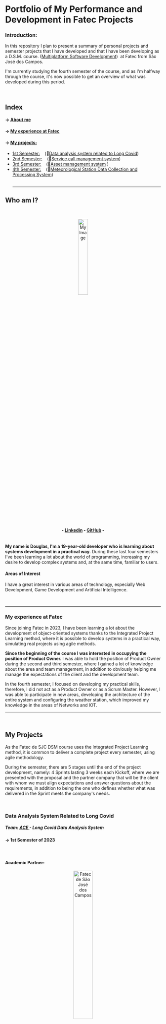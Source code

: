 <h1>Portfolio of My Performance and Development in Fatec Projects</h1>

<h3>Introduction: </h3> 
<p>In this repository I plan to present a summary of personal projects and semester projects that I have developed and that I have been developing as a D.S.M. course. (<a target="_blank" href="https://www.cps.sp.gov.br/cursos-fatec/desenvolvimento-de-software-multiplataforma/">Multiplatform Software Development</a>)  at Fatec from São José dos Campos.</p>

<p>I'm currently studying the fourth semester of the course, and as I'm halfway through the course, it's now possible to get an overview of what was developed during this period.</p>
<br />
<h2>Index</h2>

#### → <a color="white" href="#who-am-I">About me</a><br>

#### → <a color="white" href="#fatec">My experience at Fatec</a><br>

#### → <a color="white" href="#projects">My projects: </a>

- <a href="#1Semestre"> 1st Semester:</a>    (🔗<a target="_blank" href="https://github.com/api-fatec- Primeiro-semestre/api- Primeiro-semestre ">Data analysis system related to Long Covid</a>)
- <a href="#2Semester"> 2nd Semester:</a>    (🔗<a target="_blank" href="https://github.com/BananaaScript/BetterCallUs">Service call management system</a>)
- <a href="#3Semester"> 3rd Semester:</a>    (🔗<a target="_blank" href="https://github.com/BananaaScript/SGA">Asset management system</a> )
- <a href="#4Semester"> 4th Semester:</a>    (🔗<a target="_blank" href="https://github.com/BananaScripts/Meteorological-Data-Collector">Meteorological Station Data Collection and Processing System</a>)
 <br>
 <hr>
<h2 id="who-am-I">Who am I?</h2> 
<br>
<p align="center"><img src="./public/imgs/myImage.jpeg" alt="My Image" style="width: 25%;"></p>

<h4 align="center"> - <a target="_blank" href="https://www.linkedin.com/in/douglas-ferrini-medeiros-02b735270/">Linkedin</a> - <a target ="_blank" href="https://github.com/DouglasMedeiros1">GitHub</a> - </h4>

<br>
<b>My name is Douglas, I'm a 19-year-old developer who is learning about systems development in a practical way.</b> During these last four semesters I've been learning a lot about the world of programming, increasing my desire to develop complex systems and, at the same time, familiar to users.


<br />
<h4>Areas of Interest</h4>
<p>I have a great interest in various areas of technology, especially Web Development, Game Development and Artificial Intelligence. </p>
<br><hr>

<h3 id="fatec">My experience at Fatec</h3>

<p>Since joining Fatec in 2023, I have been learning a lot about the development of object-oriented systems thanks to the Integrated Project Learning method, where it is possible to develop systems in a practical way, simulating real projects using agile methods. </p>

<p><b>Since the beginning of the course I was interested in occupying the position of Product Owner. </b> I was able to hold the position of Product Owner during the second and third semester, where I gained a lot of knowledge about the area and team management, in addition to obviously helping me manage the expectations of the client and the development team. </p>

<p>In the fourth semester, I focused on developing my practical skills, therefore, I did not act as a Product Owner or as a Scrum Master. However, I was able to participate in new areas, developing the architecture of the entire system and configuring the weather station, which improved my knowledge in the areas of Networks and IOT.</p>


<hr>
<br>
<h2 id="projects">My Projects</h2>


<p>As the Fatec de SJC DSM course uses the Integrated Project Learning method, it is common to deliver a complete project every semester, using agile methodology.</p>
<p>During the semester, there are 5 stages until the end of the project development, namely: 4 Sprints lasting 3 weeks each Kickoff, where we are presented with the proposal and the partner company that will be the client with whom we must align expectations and answer questions about the requirements, in addition to being the one who defines whether what was delivered in the Sprint meets the company's needs.   </p>
<br>

<h3 id="1Semester">Data Analysis System Related to Long Covid</h3>
<h5> Team: <a href="https://github.com/api-fatec- Primeiro-semestre">ACE </a> - Long Covid Data Analysis System</h5>
<h4> → 1st Semester of 2023</h4>
<br>
<h4>Academic Partner:</h4>

<p align="center"> <img src="https://user-images.githubusercontent.com/57918707/138463350-4d3cb9bf-785b-4639-b7f5-5465055c5171.jpg" style="width: 35%;" alt="Fatec de São José dos Campos"> </p>

<p align="center" ><a href="https://fatecsjc-prd.azurewebsites.net/">Faculty of Technology of São José dos Campos - Prof. Jessen Vidal</a></p>

<br>

<h5>Project Scope:</h5>
<p><b>The objective of this project is to collect and analyze data related to Long Covid from the Datasus system (Tabnet), with the aim of evaluating the "post-pandemic" impact on the Unified Health System.</b > Focusing on the cities of Vale do Paraíba - São José dos Campos, Jacareí and Taubaté - the analysis of this data can generate relevant results for future journalistic reports, both at regional, state and national levels.</p>
<br>

<h5>Technologies Adopted:</h5>

[![My Skills](https://skillicons.dev/icons?i=python,flask,html,css,git,github)](https://skillicons.dev)

<details>
<summary> Technologies Names (Click to View) </summary>
<br>
  <p> Python </p>
  <p> Flask </p>
  <p> Html 5 </p>
  <p> CSS 3 </p>
  <p> Git/ Github </p>
</details>


<br>
<br>
<h5>Final Project Preview (Gif)</h5>
<p align="center"> <img src="./public/videos/1Semestre_API_Wireframe.gif" style="width: 75%;" alt="1 Semester Project Gif"> </p>

<br>

<h5>My Contributions: </h5>

<p>During the project development period, I was able to contribute to the development of the interface design. Because it is a short project and does not use minimally complex systems, individual work ended up becoming simple tasks, containing little or no difficulty.</p>

<p>During the last Sprint I had my best performance, where I was responsible for re-structuring the project screen that presented the team, the project proposal and our objectives.</p>

<br>

<h5>What I Learned During Development: </h5>

<p>- I was able to learn how to start working with Flask and Python, being able to learn about the structure of a system using Flask.</p>

<p>- Start learning how to style pages using Css, which despite being basic in design, can introduce me to the area.</p>

<p>- Discover and learn various HTML syntaxes used in large projects, gaining familiarity with the markup language</p>

<br>

<h6> HardSkills Learned: </h6>
<details>
<summary> Hard Skills (Click to View)</summary>
  <br>
<table align="center">
    <tr>
      <th width="300px">Technology</th>
      <th width="300px">Rating</th>
      <th width="300px">Description</th>
    </tr>
    <tr>
      <td>Git / Github</td>
      <td>★★☆☆☆☆☆☆☆☆</td>
      <td>
        I was able to have my first contact with the Gtihub platform. I learned how to create my repositories and make my first commits.
      </td>
    </tr>
    <tr>
      <td>Python</td>
      <td>★★★☆☆☆☆☆☆☆</td>
      <td>My first contact with programming! I learned how to do simple functions.</td>
    </tr>
    <tr>
      <td>Flask</td>
      <td>★★☆☆☆☆☆☆☆☆</td>
      <td>I learned how to upload a website and the basics about networks, IPs, etc.</td>
    </tr>
    <tr>
      <td>Html</td>
      <td>★★☆☆☆☆☆☆☆☆</td>
      <td> I learned a little about how to structure a system, use HTML syntax and the basis of an HTML file.</td>
    </tr>
    <tr>
      <td>Css</td>
      <td>★★☆☆☆☆☆☆☆☆</td>
      <td>I started styling a page, centered my first divs and took my first steps in this technology.</td>
    </tr>
 </table>
 <p align="center">* The classification above does not refer to the grade obtained during the semester, it is just a self-assessment based on the time, knowledge and familiarity I had with technology.</p>

<br>
</details>
<br>

<h6> SoftSkills Learned: </h6>
<details>
<summary> SoftSkills (Click to View)</summary>
<br>
<p> Learn about agile methodology in a practical way, from its structure to its execution. </p>

<p> I adapted to life at college, taking seriously the need to gain knowledge and experience. </p>

<p> I lived with different types of people, with a variety of tastes, ages and experiences. </p>

</details>
<br>

<hr>
<h3 id="2Semestre">Service Call Management System</h3>
<h5> Team: <a href="https://github.com/BananaaScript">BananaScript </a>- BetterCallUs</h5>
<h4 > → 2nd Semester of 2023</h4>
<br>
<h4>Academic Partner:</h4>

<p align="center"> <img src="https://user-images.githubusercontent.com/57918707/138463350-4d3cb9bf-785b-4639-b7f5-5465055c5171.jpg" style="width: 35%;" alt="Fatec de São José dos Campos"> </p>

<p align="center" ><a href="https://fatecsjc-prd.azurewebsites.net/">Faculty of Technology of São José dos Campos - Prof. Jessen Vidal</a></p>

<br>

<h5>Project Scope:</h5>
<p><b> Based on the academic challenge proposed by the internal client, the project consists of a service call management system, which consists of a system with three fronts: </b> The common user who consults the call center problems or make a request for technical support to resolve the possible problem. Support that assists users by resolving their problems and computes the problem reported by the user, so that it can be consulted in the future. The administrator is responsible for managing and registering users and equipment.</p>
<br>

<h5>Technologies Adopted:</h5>

[![My Skills](https://skillicons.dev/icons?i=ts,nodejs,react,html,css,mysql,git,github,figma)](https://skillicons.dev)

<details>
<summary> Technologies Names (Click to View) </summary>
<br>
  <p> Typescript </p>
  <p> Node.js </p>
  <p> React </p>
  <p> HTML 5 </p>
  <p> CSS 3 </p>
  <p> Mysql </p>
  <p> Figma </p>
  <p> Git/ Github </p>
</details>


<br>

<br><h5>Project Prototype View (PDF)</h5>
<p align="center"> <a href="./public/doc/2Semestre_API_Wireframe.pdf">System Wireframe</a> </p>

<br>

<h5>My Contributions: </h5>

<p>During the development process I was able to occupy the position of frontend developer during the first 2 Sprints and I occupied the position of Product Owner in the second half of development, still doing frontend tasks. However, because the entire system was developed in Typescript, many tasks involved the involvement of several people, which facilitated development but ended up impeding individual progress. </p>

<p>During my period as a developer, I faced new challenges, as compared to the previous API this would be much greater. However, I managed to do what was proposed to me, delivering my activities with quality and always being interested in the team management process.</p>
<b>Therefore, when the group began to present difficulties in its management, I made myself available to become the Product Owner and becoming the former Product Owner and Scrum Master.<b/>

<p>Anyway, during the last two Sprints, we were able to correct the problems that we were bringing from the last Sprints and we were able to deliver a satisfactory delivery for both the client and the group</p>

<br><h5>What I Learned During Development: </h5>

<p>- I had more contact with languages ​​used in large Web systems projects</p>

<p>- I gained more familiarity with systems developed using Typescript, Node.js and React</p>

<p>⁣- I was able to manage the development team as Product Owner and looked for methods of documenting and managing a team</p>

<br>

<h6> HardSkills Learned: </h6>

<details>
<summary> Hard Skills (Click to View) </summary>
  <br>
<table align="center">
    <tr>
      <th width="300px">Technology</th>
      <th width="300px">Rating</th>
      <th width="300px">Description</th>
    </tr>
    <tr>
      <td>Git / Github</td>
      <td>★★★☆☆☆☆☆☆☆</td>
      <td> I was able to have my first contact with branches and started using github and its commands more.</td>
    </tr>
    <tr>
      <td>Typescript</td>
      <td>★★☆☆☆☆☆☆☆☆</td>
      <td> I can start to have contact with this new technology, starting to learn how to use it.</td>
    </tr>
    <tr>
      <td>React</td>
      <td>★★☆☆☆☆☆☆☆☆</td>
      <td> I had some contact with it because I was working as a frontend, but I didn't learn much.</td>
    </tr>
    <tr>
        <td>Node.js</td>
        <td>★★☆☆☆☆☆☆☆☆</td>
        <td> I was able to learn how to use this new tool, but I didn't have much contact with it.</td>
      </tr>
    <tr>
      <td>Html</td>
      <td>★★★☆☆☆☆☆☆☆</td>
      <td> I gained more familiarity and therefore, I was able to make more beautiful and organized designs.</td>
    </tr>
    <tr>
      <td>Css</td>
      <td>★★★★☆☆☆☆☆☆</td>
      <td> I gained more knowledge about, and was able to start "innovating" in designs.</td>
    </tr>
    <tr>
        <td>MySql</td>
        <td>★★☆☆☆☆☆☆☆☆</td>
        <td> I was able to apply a database to the API and although I didn't use it directly, I was able to start learning more.</td>
      </tr>

  </table>
 <p align="center">* The classification above does not refer to the grade obtained during the semester, it is just a self-assessment based on the time, knowledge and familiarity I had with technology.</p>

<br>
</details>
<br>
   <h6> SoftSkills Learned: </h6>
<details>
<summary> SoftSkills (Click to View) </summary>
<br>
<p> I learned about how to manage a team using the agile methodology, from managing expectations to defining deliverables and deadlines. </p>

<p> I learned how to achieve effective communication with the client, thus knowing what to ask and how to ask. </p>

<p> I learned how to take the lead on a project, showing interest and helping my colleagues complete their tasks. </p>

</details>
<br> 
<hr>
<h3 id="3Semestre">Asset Management System</h3>
<h5> Team: <a href="https://github.com/BananaaScript">BananaScript </a> - SGA (Asset Management System)</h5>
<h4 > → 1st Semester of 2024</h4>
<br>
<h4>Academic Partner:</h4>

<p align="center"> <img src="https://youtan.com.br/wp-content/uploads/2020/03/logo-youtan.png" style="width: 35%;" alt="Youtan"> </p>

<p align="center" ><a href="https://youtan.com.br/">Youtan: Connecting Opportunities and Solutions</a></p>

<br>

<h5>Project Scope:</h5>

<p>This project aims to develop an asset management system (SGA), providing a company with an effective asset management platform, with intuitive functionalities, the SGA simplifies the asset management process, ensuring efficient administration.</p >
<br>

<h5>Technologies Adopted:</h5>

[![My Skills](https://skillicons.dev/icons?i=ts,nodejs,react,html,css,java,spring,mysql,git,github,figma)](https://skillicons.dev)

<details>
<summary> Technologies Names (Click to View) </summary>
<br>
  <p> Typescript </p>
  <p> Node.js </p>
  <p> React </p>
  <p> Java </p>
  <p> Spring </p>
  <p> HTML 5 </p>
  <p> CSS 3 </p>
  <p> Mysql </p>
  <p> Figma </p>
  <p> Git/ Github </p>
</details>

<br>
<br>
<h5>Project Scope View (PowerPoint)</h5>
<p align="center"> <a href="./public/doc/3Semestre_API_Scopo.pptmf">System Scope</a> </p>

<br>

<h5>My Contributions: </h5>

<p>In this project I developed systems on the frontend using Typescript and was once again able to occupy the position of Product Owner for 3 Sprints, as in the fourth Sprint the group had performance problems and needed to change roles.</p>

<p> With new members in the group, the management difficulty was greater, however, by not only participating but also defining the priorities and features of the system during the project kickoff, we were able to have a better definition of what and how it should be done.</p>

<b>As a Frontend developer I was able to greatly improve my knowledge of Typescript and React in an object-oriented system. Furthermore, by having a more isolated backend, as it was developed in Java, it was possible to further improve my individual skills, delivering interfaces that received approval and satisfaction from the client.<b/>


<br><h5>What I Learned During Development: </h5>

<p>- How to document the project development process in a clearer and more transparent way</p>

<p>- New skills in defining deadlines, deliveries, priorities and managing client and development team expectations</p>

<p>- Improving my skills in developing object-oriented systems</p>

<br>


<h6> HardSkills Learned: </h6>

<details>
<summary> Hard Skills (Click to View) </summary>
  <br>
<table align="center">
    <tr>
      <th width="300px">Technology</th>
      <th width="300px">Rating</th>
      <th width="300px">Description</th>
    </tr>
    <tr>
      <td>Git / Github</td>
      <td>★★★★☆☆☆☆☆☆</td>
      <td> I learned how to use Submodules and learned new git commands that I used frequently.</td>
    </tr>
    <tr>
      <td>Typescript</td>
      <td>★★★☆☆☆☆☆☆☆</td>
      <td> I was able to greatly improve my familiarity with technology by using it constantly.</td>
    </tr>
    <tr>
      <td>React</td>
      <td>★★★★☆☆☆☆☆☆</td>
      <td> I used it a lot during the semester, and I learned a lot from it, new functions and improved my logic in the functions.</td>
    </tr>
    <tr>
        <td>Node.js</td>
        <td>★★☆☆☆☆☆☆☆☆</td>
        <td> I haven't had much contact yet, but I learned from the group what the code would do.</td>
      </tr>
      <td>Java</td>
      <td>★★☆☆☆☆☆☆☆☆</td>
      <td> I was able to start using this new language, but I didn't get used to it and ended up using it very little.</td>
    </tr>
    <tr>
        <td>Spring</td>
        <td>★★☆☆☆☆☆☆☆☆</td>
        <td> I didn't have much contact with the project, so I only learned the basics.</td>
      </tr>
    <tr>
      <td>Html</td>
      <td>★★★★★☆☆☆☆☆</td>
      <td> I was able to contribute a lot to the visuals for the team, and I feel like I've reached an acceptable level.</td>
    </tr>
    <tr>
      <td>Css</td>
      <td>★★★★★☆☆☆☆☆</td>
      <td> I started to be more daring and apply ideas that I couldn't do before, making everything more beautiful and harmonious.</td>
    </tr>
    <tr>
        <td>MySql</td>
        <td>★★★☆☆☆☆☆☆☆</td>
        <td> Although I used it more, because I didn't need it much, I ended up not using it directly, I used the routes that the backend produced.</td>
      </tr>
      <tr>
 </table>
 <p align="center">* The classification above does not refer to the grade obtained during the semester, it is just a self-assessment based on the time, knowledge and familiarity I had with technology.</p>

<br>
</details>

<br>
<h6> SoftSkills Learned: </h6>
<details>
<summary> SoftSkills (Click to View) </summary>
<br>
<p> I improved my communication with my teammates and with the client, as this semester we were able to have experience with an external partner company. </p>

<p> I was able to define goals and agree on functionality with the client as I was the main participant in the Kickoff, an experience I had not yet had. </p>

<p> I learned to be versatile and be able to properly instruct the new Product Owner in the middle of the 3 Sprint process. </p>

</details>


<br> 
<hr>
<h3 id="4Semestre">Meteorological Station Data Collection and Processing System</h3>
<h5> Team: <a href="https://github.com/BananaaScript">BananaScript </a> - Seth</h5>
<h4 > → 4nd Semester of 2024</h4>
<br>
<h4>Academic Partner:</h4>

<p align="center"> <img src="https://tecsus.com.br/wp-content/uploads/2020/10/logo_tecsus_horizontal.png" style="width: 35%;" alt="Tecsus"> </p>

<p align="center" ><a href="https://tecsus.com.br/">Tecsus: Technologies for Utility Management</a></p>

<br>

<h5>Project Scope:</h5>

<p>In this Project, we were given the challenge of proposing a web solution that would collect information from sensors present in meteorological stations and present this data in an intuitive and practical way to the end user. Furthermore, we also had to deal with other customer needs, such as configuring alarms, generating reports and having a learning interface.</p >
<br>

<h5>Technologies Adopted:</h5>


[![My Skills](https://skillicons.dev/icons?i=ts,nodejs,react,html,css,prisma,mongodb,postgres,gcp,docker,supabase,arduino,git,github)](https://skillicons.dev)

<details>
<summary> Technologies Names (Click to View) </summary>
<br>
  <p> Typescript </p>
  <p> Node.js </p>
  <p> React </p>
  <p> HTML 5 </p>
  <p> CSS 3 </p>
  <p> Prisma </p>
  <p> MongoDB </p>
  <p> PostgreSQL </p>
  <p> Google Cloud </p>
  <p> Docker </p>
  <p> Supabase </p>
  <p> Arduino </p>
  <p> Git/ Github </p>
</details>

<br>
<br>
<h5>Project Scope View (Video)</h5>

[![Watch the video](./public/imgs/TitleScreen.png)](https://youtu.be/biOxUisMmRA)

<br>

<h5>My Contributions: </h5>

<p>In this project I was able to contribute to the four MVPs as the main person responsible. I was able to participate in everything from configuring the weather station and sensors to displaying this data, processing the data and enriching the correlation of this data.</p>

<b> Therefore, I was able to improve my skills not only in Frontend, but mainly I was able to improve my skills in Bakcend, participating in the creation of data controls, the data collector and the processing of this data.</b>

<p> Furthermore, with the implementation of Devops patterns, we were able to learn a lot about documenting a system like ours. I specifically dealt with these standards applied to the database, versioning and applying data loads to that database. We also implemented deployment in this bank using Supabase and Prisma (ORM) in system development.</p>

<br><h5>What I Learned During Development: </h5>

<p>- How to apply Devops patterns in a developing system</p>

<p>- Deal with systems and devices connected via HTTP, applying networking and IOT concepts.</p>

<p>- I improved my skills in developing backend features and organizing Frontend code.</p>

<br>


<h6> HardSkills Learned: </h6>

<details>
<summary> Hard Skills (Click to View) </summary>
  <br>
<table align="center">
    <tr>
      <th width="300px">Technology</th>
      <th width="300px">Rating</th>
      <th width="300px">Description</th>
    </tr>
    <tr>
      <td>Git / Github</td>
      <td>★★★★★☆☆☆☆☆</td>
      <td> I used new platform tools constantly, such as tags, the wiki and we organized our branches and submodules in a more functional way.</td>
    </tr>
    <tr>
      <td>Typescript</td>
      <td>★★★★★☆☆☆☆☆</td>
      <td> Since it is used throughout the system, I used the language almost daily and greatly improved my knowledge of it.</td>
    </tr>
    <tr>
      <td>React</td>
      <td>★★★★★☆☆☆☆☆</td>
      <td> I didn't participate much in the frontend, but I still managed to improve my code organization and hierarchy.</td> 
    </tr>
    <tr>
        <td>Node.js</td>
        <td>★★★★☆☆☆☆☆☆</td>
        <td> I used it a lot more this semester, and I was able to learn more and become more familiar with its syntax.</td>
    </tr>
    <tr>
      <td>Html</td>
      <td>★★★★★☆☆☆☆☆</td>
      <td> I didn't innovate much, but I was able to make the code cleaner and more readable.</td>
    </tr>
    <tr>
      <td>Css</td>
      <td>★★★★★☆☆☆☆☆</td>
      <td> I didn't learn anything new, but I made better use of what I already knew.</td>
    </tr>
    <tr>
        <td>Prisma</td>
        <td>★★★☆☆☆☆☆☆☆</td>
        <td> I hadn't had any contact with it before, but by using it a lot, I learned a lot about how to use it.</td>
    </tr>
    <tr>
        <td>Supabase</td>
        <td>★★☆☆☆☆☆☆☆☆</td>
        <td> I only used the main one, I believe that with more time, I could use new features that would make the process easier.</td>
    </tr>
    <tr>
        <td>Postgres</td>
        <td>★★★☆☆☆☆☆☆☆</td>
        <td> I used it in the development and connection of Prisma with Supabase, but I didn't need to delve into the syntax or structure.</td>
    </tr>
    <tr>
        <td>MongoDB</td>
        <td>★★★★☆☆☆☆☆☆</td>
        <td> I had already had contact last semester, so I just reused the knowledge I already had, improving it.</td>
    </tr>
    <tr>
        <td>Arduino</td>
        <td>★★★☆☆☆☆☆☆☆</td>
        <td> As I was the only one to use it and configure the station, I got to know this new technology in a practical way, but I didn't go into it in depth.</td>
    </tr>
    <tr>
        <td>Docker</td>
        <td>★★☆☆☆☆☆☆☆☆</td>
        <td> I had already had contact in the first semester, but as I did not directly use it, I only understood the basis of the code and how it works.</td>
    </tr>
    <tr>
        <td>Google Cloud Platform</td>
        <td>★☆☆☆☆☆☆☆☆☆</td>
        <td> I saw my colleagues use it several times, and I understood the interface but I never got to use it.</td>
    </tr>
      <tr>
 </table>
 <p align="center">* The classification above does not refer to the grade obtained during the semester, it is just a self-assessment based on the time, knowledge and familiarity I had with technology.</p>

<br>
</details>

<br>
<h6> SoftSkills Learned: </h6>
<details>
<summary> SoftSkills (Click to View) </summary>
<br>
<p> I was able to organize with the group to define Devops standards. </p>

<p> I was able to maintain clear communication with the group and we followed the standards defined by each member. </p>

<p> I was able to learn how to document my processes and the standards that need to be followed. </p>

<p> I was able to develop and present our architecture to the client and the team in an objective and clear way.</p>

</details>


<br>
<br>
<br>
<br>
<hr>
